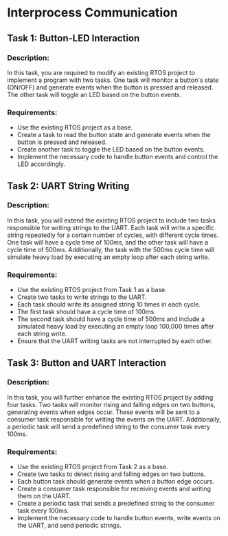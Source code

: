 # Interprocess Communication

## Task 1: Button-LED Interaction

### Description:
In this task, you are required to modify an existing RTOS project to implement a program with two tasks. One task will monitor a button's state (ON/OFF) and generate events when the button is pressed and released. The other task will toggle an LED based on the button events.

### Requirements:
- Use the existing RTOS project as a base.
- Create a task to read the button state and generate events when the button is pressed and released.
- Create another task to toggle the LED based on the button events.
- Implement the necessary code to handle button events and control the LED accordingly.

## Task 2: UART String Writing

### Description:
In this task, you will extend the existing RTOS project to include two tasks responsible for writing strings to the UART. Each task will write a specific string repeatedly for a certain number of cycles, with different cycle times. One task will have a cycle time of 100ms, and the other task will have a cycle time of 500ms. Additionally, the task with the 500ms cycle time will simulate heavy load by executing an empty loop after each string write.

### Requirements:
- Use the existing RTOS project from Task 1 as a base.
- Create two tasks to write strings to the UART.
- Each task should write its assigned string 10 times in each cycle.
- The first task should have a cycle time of 100ms.
- The second task should have a cycle time of 500ms and include a simulated heavy load by executing an empty loop 100,000 times after each string write.
- Ensure that the UART writing tasks are not interrupted by each other.

## Task 3: Button and UART Interaction

### Description:
In this task, you will further enhance the existing RTOS project by adding four tasks. Two tasks will monitor rising and falling edges on two buttons, generating events when edges occur. These events will be sent to a consumer task responsible for writing the events on the UART. Additionally, a periodic task will send a predefined string to the consumer task every 100ms.

### Requirements:
- Use the existing RTOS project from Task 2 as a base.
- Create two tasks to detect rising and falling edges on two buttons.
- Each button task should generate events when a button edge occurs.
- Create a consumer task responsible for receiving events and writing them on the UART.
- Create a periodic task that sends a predefined string to the consumer task every 100ms.
- Implement the necessary code to handle button events, write events on the UART, and send periodic strings.
